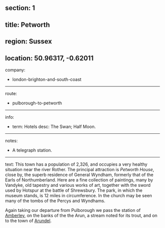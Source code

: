 section: 1
----
title: Petworth
----
region: Sussex
----
location: 50.96317, -0.62011
----
company:
- london-brighton-and-south-coast
----
route:
- pulborough-to-petworth
----
info:
- term: Hotels
  desc: The Swan; Half Moon.
----
notes:
- A telegraph station.
----
text: This town has a population of 2,326, and occupies a very healthy situation near the river Rother. The principal attraction is *Petworth House*, close by, the superb residence of General Wyndham, formerly that of the Earls of Northumberland. Here are a fine collection of paintings, many by Vandyke, old tapestry and various works of art, together with the sword used by Hotspur at the battle of Shrewsbury. The park, in which the museum stands, is 12 miles in circumference. In the church may be seen many of the tombs of the Percys and Wyndhams.

Again taking our departure from Pulborough we pass the station of [Amberley](/stations/amberley), on the banks of the the Arun, a stream noted for its trout, and on to the town of [Arundel](/stations/arundel).

